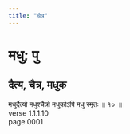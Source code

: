 ```yaml
---
title: "चैत्र"
---
```


# मधु; पु
## दैत्य, चैत्र, मधुक
मधुर्दैत्यो मधुश्चैत्रो मधुकोऽपि मधु स्मृतः ॥ १० ॥<br />verse 1.1.1.10<br />page 0001

